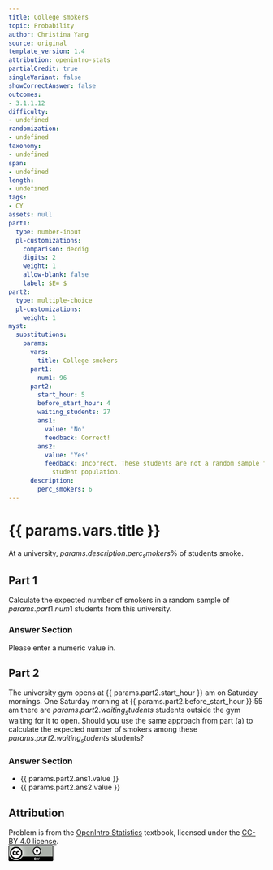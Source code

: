 ```yaml
---
title: College smokers
topic: Probability
author: Christina Yang
source: original
template_version: 1.4
attribution: openintro-stats
partialCredit: true
singleVariant: false
showCorrectAnswer: false
outcomes:
- 3.1.1.12
difficulty:
- undefined
randomization:
- undefined
taxonomy:
- undefined
span:
- undefined
length:
- undefined
tags:
- CY
assets: null
part1:
  type: number-input
  pl-customizations:
    comparison: decdig
    digits: 2
    weight: 1
    allow-blank: false
    label: $E= $
part2:
  type: multiple-choice
  pl-customizations:
    weight: 1
myst:
  substitutions:
    params:
      vars:
        title: College smokers
      part1:
        num1: 96
      part2:
        start_hour: 5
        before_start_hour: 4
        waiting_students: 27
        ans1:
          value: 'No'
          feedback: Correct!
        ans2:
          value: 'Yes'
          feedback: Incorrect. These students are not a random sample from the university's
            student population.
      description:
        perc_smokers: 6
---
```

# {{ params.vars.title }}
At a university, ${{ params.description.perc_smokers }}$% of students smoke.

## Part 1

Calculate the expected number of smokers in a random sample of ${{ params.part1.num1 }}$ students from this university.

### Answer Section

Please enter a numeric value in.

## Part 2

The university gym opens at {{ params.part2.start_hour }} am on Saturday mornings. One Saturday morning at {{ params.part2.before_start_hour }}:55 am there are ${{ params.part2.waiting_students }}$ students outside the gym waiting for it to open. Should you use the same approach from part (a) to calculate the expected number of smokers among these ${{ params.part2.waiting_students }}$ students?

### Answer Section

- {{ params.part2.ans1.value }}
- {{ params.part2.ans2.value }}

## Attribution

Problem is from the [OpenIntro Statistics](https://openintro.org/book/os/) textbook, licensed under the [CC-BY 4.0 license](https://creativecommons.org/licenses/by/4.0/).<br>![Image representing the Creative Commons 4.0 BY license.](https://raw.githubusercontent.com/firasm/bits/master/by.png)